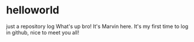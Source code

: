 # helloworld
just a repository
log 
What's up bro! It's Marvin here. It's my first time to log in github, nice to meet you all!
